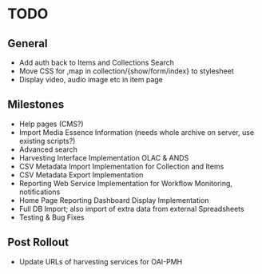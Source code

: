 # TODO

## General

* Add auth back to Items and Collections Search
* Move CSS for ,map in collection/{show/form/index} to stylesheet
* Display video, audio image etc in item page

## Milestones
* Help pages (CMS?)
* Import Media Essence Information (needs whole archive on server, use existing scripts?)
* Advanced search
* Harvesting Interface Implementation OLAC & ANDS
* CSV Metadata Import Implementation for Collection and Items
* CSV Metadata Export Implementation
* Reporting Web Service Implementation for Workflow Monitoring, notifications
* Home Page Reporting Dashboard Display Implementation
* Full DB Import; also import of extra data from external Spreadsheets
* Testing & Bug Fixes

## Post Rollout
* Update URLs of harvesting services for OAI-PMH